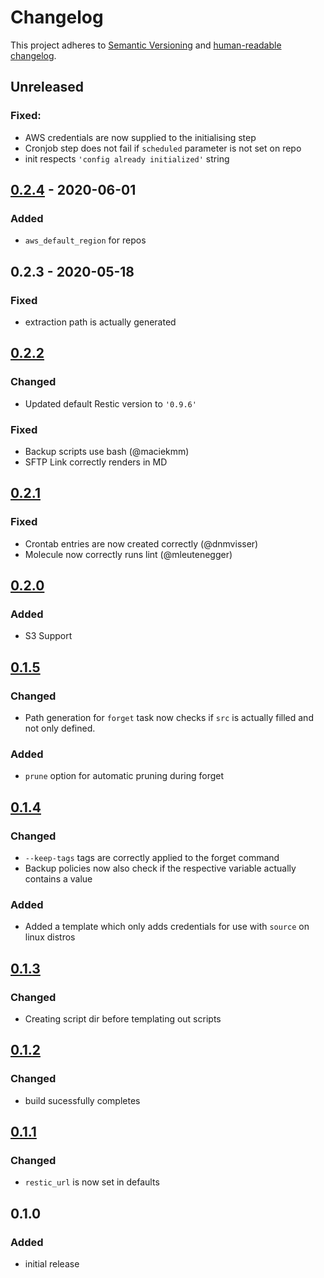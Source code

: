 # Changelog

This project adheres to [Semantic Versioning](https://semver.org/spec/v2.0.0.html)
and [human-readable changelog](https://keepachangelog.com/en/1.0.0/).

## Unreleased
### Fixed:
* AWS credentials are now supplied to the initialising step
* Cronjob step does not fail if `scheduled` parameter is not set on repo
* init respects `'config already initialized'` string

## [0.2.4] - 2020-06-01
### Added
* `aws_default_region` for repos
## 0.2.3 - 2020-05-18
### Fixed
* extraction path is actually generated
## [0.2.2]
### Changed
* Updated default Restic version to `'0.9.6'`
### Fixed
* Backup scripts use bash (@maciekmm)
* SFTP Link correctly renders in MD

## [0.2.1]
### Fixed
* Crontab entries are now created correctly (@dnmvisser)
* Molecule now correctly runs lint (@mleutenegger)

## [0.2.0]
### Added
* S3 Support

## [0.1.5]
### Changed
* Path generation for `forget` task now checks if `src` is actually filled and not only defined.

### Added
* `prune` option for automatic pruning during forget


## [0.1.4]
### Changed
* `--keep-tags` tags are correctly applied to the forget command
* Backup policies now also check if the respective variable actually contains a value

### Added
* Added a template which only adds credentials for use with `source` on linux distros

## [0.1.3]
### Changed
* Creating script dir before templating out scripts

## [0.1.2]
### Changed
* build sucessfully completes

## [0.1.1]
### Changed
* `restic_url` is now set in defaults

## 0.1.0
### Added
* initial release


[Unreleased]: https://github.com/arillso/ansible.restic/compare/0.2.4...HEAD
[0.2.4]: https://github.com/arillso/ansible.restic/compare/0.2.3...0.2.4
[0.2.3]: https://github.com/arillso/ansible.restic/compare/0.2.2...0.2.3
[0.2.2]: https://github.com/arillso/ansible.restic/compare/0.2.1...0.2.2
[0.2.1]: https://github.com/arillso/ansible.restic/compare/0.2.0...0.2.1
[0.2.0]: https://github.com/arillso/ansible.restic/compare/0.1.5...0.2.0
[0.1.5]: https://github.com/arillso/ansible.restic/compare/0.1.4...0.1.5
[0.1.4]: https://github.com/arillso/ansible.restic/compare/0.1.3...0.1.4
[0.1.3]: https://github.com/arillso/ansible.restic/compare/0.1.2...0.1.3
[0.1.2]: https://github.com/arillso/ansible.restic/compare/0.1.1...0.1.2
[0.1.1]: https://github.com/arillso/ansible.restic/compare/0.1.0...0.1.1
